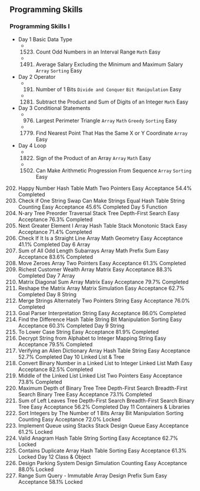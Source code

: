 ## Programming Skills

### Programming Skills I

- Day 1 Basic Data Type
  - 1523. Count Odd Numbers in an Interval Range `Math` Easy
  - 1491. Average Salary Excluding the Minimum and Maximum Salary `Array` `Sorting` Easy
- Day 2 Operator
  - 191. Number of 1 Bits `Divide and Conquer` `Bit Manipulation` Easy
  - 1281. Subtract the Product and Sum of Digits of an Integer `Math` Easy
- Day 3 Conditional Statements
  - 976. Largest Perimeter Triangle `Array` `Math` `Greedy` `Sorting` Easy
  - 1779. Find Nearest Point That Has the Same X or Y Coordinate `Array` Easy
- Day 4 Loop
  - 1822. Sign of the Product of an Array `Array` `Math` Easy
  - 1502. Can Make Arithmetic Progression From Sequence `Array` `Sorting` Easy
202. Happy Number
Hash Table
Math
Two Pointers
Easy
Acceptance 54.4%
Completed
1790. Check if One String Swap Can Make Strings Equal
Hash Table
String
Counting
Easy
Acceptance 45.6%
Completed
Day 5
Function
589. N-ary Tree Preorder Traversal
Stack
Tree
Depth-First Search
Easy
Acceptance 76.3%
Completed
496. Next Greater Element I
Array
Hash Table
Stack
Monotonic Stack
Easy
Acceptance 71.4%
Completed
1232. Check If It Is a Straight Line
Array
Math
Geometry
Easy
Acceptance 41.1%
Completed
Day 6
Array
1588. Sum of All Odd Length Subarrays
Array
Math
Prefix Sum
Easy
Acceptance 83.6%
Completed
283. Move Zeroes
Array
Two Pointers
Easy
Acceptance 61.3%
Completed
1672. Richest Customer Wealth
Array
Matrix
Easy
Acceptance 88.3%
Completed
Day 7
Array
1572. Matrix Diagonal Sum
Array
Matrix
Easy
Acceptance 79.7%
Completed
566. Reshape the Matrix
Array
Matrix
Simulation
Easy
Acceptance 62.7%
Completed
Day 8
String
1768. Merge Strings Alternately
Two Pointers
String
Easy
Acceptance 76.0%
Completed
1678. Goal Parser Interpretation
String
Easy
Acceptance 86.0%
Completed
389. Find the Difference
Hash Table
String
Bit Manipulation
Sorting
Easy
Acceptance 60.3%
Completed
Day 9
String
709. To Lower Case
String
Easy
Acceptance 81.9%
Completed
1309. Decrypt String from Alphabet to Integer Mapping
String
Easy
Acceptance 79.5%
Completed
953. Verifying an Alien Dictionary
Array
Hash Table
String
Easy
Acceptance 52.7%
Completed
Day 10
Linked List & Tree
1290. Convert Binary Number in a Linked List to Integer
Linked List
Math
Easy
Acceptance 82.5%
Completed
876. Middle of the Linked List
Linked List
Two Pointers
Easy
Acceptance 73.8%
Completed
104. Maximum Depth of Binary Tree
Tree
Depth-First Search
Breadth-First Search
Binary Tree
Easy
Acceptance 73.1%
Completed
404. Sum of Left Leaves
Tree
Depth-First Search
Breadth-First Search
Binary Tree
Easy
Acceptance 56.2%
Completed
Day 11
Containers & Libraries
1356. Sort Integers by The Number of 1 Bits
Array
Bit Manipulation
Sorting
Counting
Easy
Acceptance 72.0%
Locked
232. Implement Queue using Stacks
Stack
Design
Queue
Easy
Acceptance 61.2%
Locked
242. Valid Anagram
Hash Table
String
Sorting
Easy
Acceptance 62.7%
Locked
217. Contains Duplicate
Array
Hash Table
Sorting
Easy
Acceptance 61.3%
Locked
Day 12
Class & Object
1603. Design Parking System
Design
Simulation
Counting
Easy
Acceptance 88.0%
Locked
303. Range Sum Query - Immutable
Array
Design
Prefix Sum
Easy
Acceptance 58.1%
Locked

